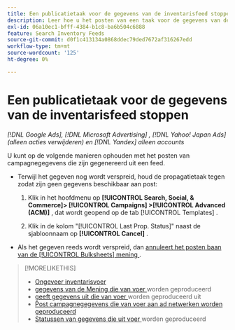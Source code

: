 ```yaml
---
title: Een publicatietaak voor de gegevens van de inventarisfeed stoppen
description: Leer hoe u het posten van een taak voor de gegevens van de inventarisfeed kunt stoppen.
exl-id: 06a10ec1-bfff-4384-b1c8-ba6b504c6888
feature: Search Inventory Feeds
source-git-commit: d0f1c413134a0868ddec79ded7672af316267edd
workflow-type: tm+mt
source-wordcount: '125'
ht-degree: 0%

---
```


# Een publicatietaak voor de gegevens van de inventarisfeed stoppen

*[!DNL Google Ads], [!DNL Microsoft Advertising] , [!DNL Yahoo! Japan Ads] (alleen acties verwijderen) en [!DNL Yandex] alleen accounts*

U kunt op de volgende manieren ophouden met het posten van campagnegegevens die zijn gegenereerd uit een feed.

* Terwijl het gegeven nog wordt verspreid, houd de propagatietaak tegen zodat zijn geen gegevens beschikbaar aan post:

   1. Klik in het hoofdmenu op **[!UICONTROL Search, Social, & Commerce]> [!UICONTROL Campaigns] >[!UICONTROL Advanced (ACM)]** , dat wordt geopend op de tab [!UICONTROL Templates] .

   1. Klik in de kolom &quot;[!UICONTROL Last Prop. Status]&quot; naast de sjabloonnaam op **[!UICONTROL Cancel]** .

* Als het gegeven reeds wordt verspreid, dan [ annuleert het posten baan van de [!UICONTROL Bulksheets] mening ](/help/search-social-commerce/campaign-management/bulksheets/bulksheet-stop-job.md).

>[!MORELIKETHIS]
>
>* [ Ongeveer inventarisvoer ](inventory-feeds-about.md)
>* [ gegevens van de Mening die van voer ](propagated-data-view.md) worden geproduceerd
>* [ geeft gegevens uit die van voer ](propagated-data-edit.md) worden geproduceerd uit
>* [ Post campagnegegevens die van voer aan ad netwerken worden geproduceerd ](propagated-data-post.md)
>* [ Statussen van gegevens die uit voer ](propagated-data-status.md) worden geproduceerd
